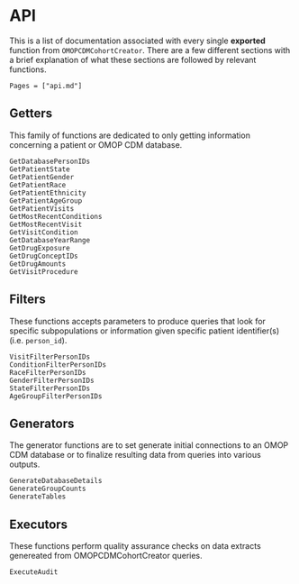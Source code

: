 # API

This is a list of documentation associated with every single **exported** function from `OMOPCDMCohortCreator`.
There are a few different sections with a brief explanation of what these sections are followed by relevant functions.

```@contents
Pages = ["api.md"]
```


## Getters

This family of functions are dedicated to only getting information concerning a patient or OMOP CDM database.

```@docs
GetDatabasePersonIDs
GetPatientState
GetPatientGender
GetPatientRace
GetPatientEthnicity
GetPatientAgeGroup
GetPatientVisits
GetMostRecentConditions
GetMostRecentVisit
GetVisitCondition
GetDatabaseYearRange
GetDrugExposure
GetDrugConceptIDs
GetDrugAmounts
GetVisitProcedure
```

## Filters

These functions accepts parameters to produce queries that look for specific subpopulations or information given specific patient identifier(s) (i.e. `person_id`). 

```@docs
VisitFilterPersonIDs
ConditionFilterPersonIDs
RaceFilterPersonIDs
GenderFilterPersonIDs
StateFilterPersonIDs
AgeGroupFilterPersonIDs
```

## Generators

The generator functions are to set generate initial connections to an OMOP CDM database or to finalize resulting data from queries into various outputs. 

```@docs
GenerateDatabaseDetails
GenerateGroupCounts
GenerateTables
```

## Executors

These functions perform quality assurance checks on data extracts genereated from OMOPCDMCohortCreator queries.

```@docs
ExecuteAudit
```
